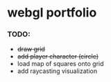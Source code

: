 # webgl portfolio

### TODO:

- ~~draw grid~~
- ~~add player character (circle)~~
- load map of squares onto grid
- add raycasting visualization
